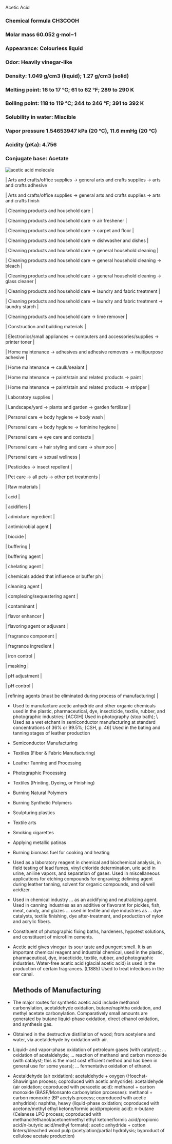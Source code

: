 Acetic Acid

### Chemical formula  CH3COOH
### Molar mass  60.052 g·mol−1
### Appearance:  Colourless liquid
### Odor:  Heavily vinegar-like
### Density: 1.049 g/cm3 (liquid); 1.27 g/cm3 (solid)
### Melting point: 16 to 17 °C; 61 to 62 °F; 289 to 290 K
### Boiling point: 118 to 119 °C; 244 to 246 °F; 391 to 392 K
### Solubility in water: Miscible
### Vapor pressure  1.54653947 kPa (20 °C), 11.6 mmHg (20 °C)
### Acidity (pKa): 4.756
### Conjugate base:  Acetate

![acetic acid molecule](../images/aceticacidmolecule.png)

| Arts and crafts/office supplies \-\> general arts and crafts supplies \-\> arts and crafts adhesive 

| Arts and crafts/office supplies \-\> general arts and crafts supplies \-\> arts and crafts finish 

| Cleaning products and household care |

| Cleaning products and household care \-\> air freshener |

| Cleaning products and household care \-\> carpet and floor |

| Cleaning products and household care \-\> dishwasher and dishes |

| Cleaning products and household care \-\> general household cleaning |

| Cleaning products and household care \-\> general household cleaning \-\> bleach |

| Cleaning products and household care \-\> general household cleaning \-\> glass cleaner |

| Cleaning products and household care \-\> laundry and fabric treatment |

| Cleaning products and household care \-\> laundry and fabric treatment \-\> laundry starch |

| Cleaning products and household care \-\> lime remover |

| Construction and building materials |

| Electronics/small appliances \-\> computers and accessories/supplies \-\> printer toner |

| Home maintenance \-\> adhesives and adhesive removers \-\> multipurpose adhesive |

| Home maintenance \-\> caulk/sealant |

| Home maintenance \-\> paint/stain and related products \-\> paint |

| Home maintenance \-\> paint/stain and related products \-\> stripper |

| Laboratory supplies |

| Landscape/yard \-\> plants and garden \-\> garden fertilizer |

| Personal care \-\> body hygiene \-\> body wash |

| Personal care \-\> body hygiene \-\> feminine hygiene |

| Personal care \-\> eye care and contacts |

| Personal care \-\> hair styling and care \-\> shampoo |

| Personal care \-\> sexual wellness |

| Pesticides \-\> insect repellent |

| Pet care \-\> all pets \-\> other pet treatments |

| Raw materials |

| acid |

| acidifiers |

| admixture ingredient |

| antimicrobial agent |

| biocide |

| buffering |

| buffering agent |

| chelating agent |

| chemicals added that influence or buffer ph |

| cleaning agent |

| complexing/sequestering agent |

| contaminant |

| flavor enhancer |

| flavoring agent or adjuvant |

| fragrance component |

| fragrance ingredient |

| iron control |

| masking |

| pH adjustment |

| pH control |

| refining agents (must be eliminated during process of manufacturing) |

* Used to manufacture acetic anhydride and other organic chemicals used in the plastic, pharmaceutical, dye, insecticide, textile, rubber, and photographic industries; \[ACGIH\] Used in photography (stop bath); \ Used as a wet etchant in semiconductor manufacturing at standard concentrations of 36% or 99.5%; \[CSH, p. 46\] Used in the bating and tanning stages of leather production

* Semiconductor Manufacturing   
* Textiles (Fiber & Fabric Manufacturing)   
* Leather Tanning and Processing   
* Photographic Processing   
* Textiles (Printing, Dyeing, or Finishing)   
* Burning Natural Polymers   
* Burning Synthetic Polymers   
* Sculpturing plastics   
* Textile arts   
* Smoking cigarettes   
* Applying metallic patinas   
* Burning biomass fuel for cooking and heating  
* Used as a laboratory reagent in chemical and biochemical analysis, in field testing of lead fumes, vinyl chloride determination, uric acid in urine, aniline vapors, and separation of gases. Used in miscellaneous applications for etching compounds for engraving; deliming agent during leather tanning, solvent for organic compounds, and oil well acidizer.  
* Used in chemical industry ... as an acidifying and neutralizing agent. Used in canning industries as an additive or flavorant for pickles, fish, meat, candy, and glazes ... used in textile and dye industries as ... dye catalysts, textile finishing, dye after-treatment, and production of nylon and acrylic fibers.  
* Constituent of photographic fixing baths, hardeners, hypotest solutions, and constituent of microfilm cements.  
* Acetic acid gives vinegar its sour taste and pungent smell. It is an important chemical reagent and industrial chemical, used in the plastic, pharmaceutical, dye, insecticide, textile, rubber, and photographic industries. Water-free acetic acid (glacial acetic acid) is used in the production of certain fragrances. (L1885) Used to treat infections in the ear canal.  
  ## Methods of Manufacturing  
* The major routes for synthetic acetic acid include methanol carbonylation, acetaldehyde oxidation, butane/naphtha oxidation, and methyl acetate carbonylation. Comparatively small amounts are generated by butane liquid-phase oxidation, direct ethanol oxidation, and synthesis gas.  
* Obtained in the destructive distillation of wood; from acetylene and water, via acetaldehyde by oxidation with air.  
* Liquid- and vapor-phase oxidation of petroleum gases (with catalyst); ... oxidation of acetaldehyde; ... reaction of methanol and carbon monoxide (with catalyst; this is the most cost efficient method and has been in general use for some years); ... fermentative oxidation of ethanol.  
* Acetaldehyde (air oxidation): acetaldehyde + oxygen (Hoechst-Shawinigan process; coproduced with acetic anhydride): acetaldehyde (air oxidation; coproduced with peracetic acid): methanol + carbon monoxide (BASF/Monsanto carbonylation processes): methanol + carbon monoxide (BP acetyls process; coproduced with acetic anhydride): naphtha, heavy (liquid-phase oxidation; coproduced with acetone/methyl ethyl ketone/formic acid/propionic acid): n-butane (Celanese LPO process; coproduced with methanol/ethanol/acetone/methyl ethyl ketone/formic acid/propionic acid/n-butyric acid/methyl formate): acetic anhydride + cotton linters/bleached wood pulp (acetylation/partial hydrolysis; byproduct of cellulose acetate production)
